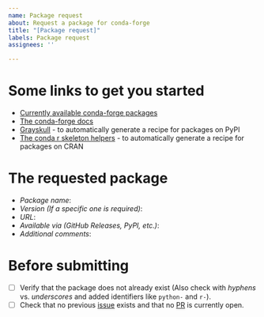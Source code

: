 ```yaml
---
name: Package request
about: Request a package for conda-forge
title: "[Package request]"
labels: Package request
assignees: ''

---
```


<!-- Use this template if you would like to have a new package added to conda-forge.
As we are all volunteers here, please note though that we cannot always accommodate your request but encourage you to try to submit the package yourself.

Some information on how to get started can be found in the conda-forge docs, linked below.
Please also note, that you do not need to be the original maintainer of the package to add it to conda forge.
Finally, don't hesitate to create an initial PR and we'll be happy to help you from there.
-->
# Some links to get you started
- [Currently available conda-forge packages](https://conda-forge.org/feedstock-outputs/)
- [The conda-forge docs](https://conda-forge.org/#add_recipe)
- [Grayskull](https://github.com/conda-incubator/grayskull) - to automatically generate a recipe for packages on PyPI
- [The conda r skeleton helpers](https://github.com/bgruening/conda_r_skeleton_helper) - to automatically generate a recipe for packages on CRAN

# The requested package

- _Package name_:
- _Version (If a specific one is required)_:
- _URL_:
- _Available via (GitHub Releases, PyPI, etc.)_:
- _Additional comments_:

# Before submitting
- [ ] Verify that the package does not already exist (Also check with _hyphens_ vs. _underscores_ and added identifiers like `python-` and `r-`).
- [ ] Check that no previous [issue](https://github.com/conda-forge/staged-recipes/issues) exists and that no [PR](https://github.com/conda-forge/staged-recipes/pulls) is currently open. 
